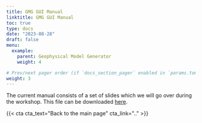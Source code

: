 ```yaml
---
title: GMG GUI Manual
linktitle: GMG GUI Manual
toc: true
type: docs
date: "2023-08-28"
draft: false
menu:
  example:
    parent: Geophysical Model Generator
    weight: 4

# Prev/next pager order (if `docs_section_pager` enabled in `params.toml`)
weight: 3
---
```


The current manual consists of a set of slides which we will go over during the workshop. This file can be downloaded [here](https://myfiles.uni-bayreuth.de/filr/public-link/file-download/043490a48a3aba9d018a4574bb0d1cd3/81260/1567055420365200803/Manual.pdf).

{{< cta cta_text="Back to the main page" cta_link=".." >}} 

